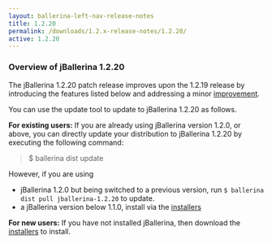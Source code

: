 ```yaml
---
layout: ballerina-left-nav-release-notes
title: 1.2.20
permalink: /downloads/1.2.x-release-notes/1.2.20/
active: 1.2.20
---
```


### Overview of jBallerina 1.2.20
The jBallerina 1.2.20 patch release improves upon the 1.2.19 release by introducing the features listed below and addressing a minor [improvement](https://github.com/ballerina-platform/ballerina-lang/pull/33232/).

You can use the update tool to update to jBallerina 1.2.20 as follows.

**For existing users:**
If you are already using jBallerina version 1.2.0, or above, you can directly update your distribution to jBallerina 1.2.20 by executing the following command:

> $ ballerina dist update

However, if you are using

- jBallerina 1.2.0 but being switched to a previous version, run `$ ballerina dist pull jballerina-1.2.20` to update.
- a jBallerina version below 1.1.0, install via the [installers](https://ballerina.io/downloads/)

**For new users:**
If you have not installed jBallerina, then download the [installers](https://ballerina.io/downloads/) to install.

<style>.cGitButtonContainer, .cBallerinaTocContainer {display:none;}</style>



